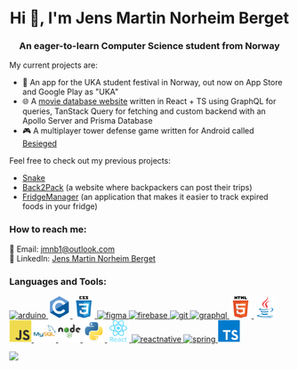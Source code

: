 
<h1 align="center">Hi 👋, I'm Jens Martin Norheim Berget</h1>
<h3 align="center">An eager-to-learn Computer Science student from Norway</h3>

<p class="bold-underline">My current projects are:</p>
<ul>
  <li>📱 An app for the UKA student festival in Norway, out now on App Store and Google Play as "UKA"</li>
  <li>🌐 A <a href="https://github.com/Jensern1/Movi.com" target="_blank" rel="noopener noreferrer">movie database website</a> written in React + TS using GraphQL for queries, TanStack Query for fetching and custom backend with an Apollo Server and Prisma Database</li>
  <li>🎮 A multiplayer tower defense game written for Android called <a href="https://github.com/SverreNystad/besieged" target="_blank" rel="noopener noreferrer">Besieged<a/> </li>

</ul>

<p class="semi-title">Feel free to check out my previous projects:</p>
<ul>
  <li><a href="https://github.com/Jensern1/Snake">Snake</a></li>
  <li><a href="https://github.com/Jensern1/Back2Pack">Back2Pack</a> (a website where backpackers can post their trips)</li>
  <li><a href="https://github.com/Jensern1/FridgeManager">FridgeManager</a> (an application that makes it easier to track expired foods in your fridge)</li>
</ul>

<h3 align="left">How to reach me:</h3>
<p align="left">
  📧 Email: <a href="mailto:jmnb1@outlook.com">jmnb1@outlook.com</a>  
  <br>
  💼 LinkedIn: <a href="https://www.linkedin.com/in/jens-martin-norheim-berget-87560b141">Jens Martin Norheim Berget</a>
</p>

</body>
</html>



<h3 align="left">Languages and Tools:</h3>
<p align="left"> <a href="https://www.arduino.cc/" target="_blank" rel="noreferrer"> <img src="https://cdn.worldvectorlogo.com/logos/arduino-1.svg" alt="arduino" width="40" height="40"/> </a> <a href="https://www.cprogramming.com/" target="_blank" rel="noreferrer"> <img src="https://raw.githubusercontent.com/devicons/devicon/master/icons/c/c-original.svg" alt="c" width="40" height="40"/> </a> <a href="https://www.w3schools.com/css/" target="_blank" rel="noreferrer"> <img src="https://raw.githubusercontent.com/devicons/devicon/master/icons/css3/css3-original-wordmark.svg" alt="css3" width="40" height="40"/> </a> <a href="https://www.figma.com/" target="_blank" rel="noreferrer"> <img src="https://www.vectorlogo.zone/logos/figma/figma-icon.svg" alt="figma" width="40" height="40"/> </a> <a href="https://firebase.google.com/" target="_blank" rel="noreferrer"> <img src="https://www.vectorlogo.zone/logos/firebase/firebase-icon.svg" alt="firebase" width="40" height="40"/> </a> <a href="https://git-scm.com/" target="_blank" rel="noreferrer"> <img src="https://www.vectorlogo.zone/logos/git-scm/git-scm-icon.svg" alt="git" width="40" height="40"/> </a> <a href="https://graphql.org" target="_blank" rel="noreferrer"> <img src="https://www.vectorlogo.zone/logos/graphql/graphql-icon.svg" alt="graphql" width="40" height="40"/> </a> <a href="https://www.w3.org/html/" target="_blank" rel="noreferrer"> <img src="https://raw.githubusercontent.com/devicons/devicon/master/icons/html5/html5-original-wordmark.svg" alt="html5" width="40" height="40"/> </a> <a href="https://www.java.com" target="_blank" rel="noreferrer"> <img src="https://raw.githubusercontent.com/devicons/devicon/master/icons/java/java-original.svg" alt="java" width="40" height="40"/> </a> <a href="https://developer.mozilla.org/en-US/docs/Web/JavaScript" target="_blank" rel="noreferrer"> <img src="https://raw.githubusercontent.com/devicons/devicon/master/icons/javascript/javascript-original.svg" alt="javascript" width="40" height="40"/> </a> <a href="https://www.mysql.com/" target="_blank" rel="noreferrer"> <img src="https://raw.githubusercontent.com/devicons/devicon/master/icons/mysql/mysql-original-wordmark.svg" alt="mysql" width="40" height="40"/> </a> <a href="https://nodejs.org" target="_blank" rel="noreferrer"> <img src="https://raw.githubusercontent.com/devicons/devicon/master/icons/nodejs/nodejs-original-wordmark.svg" alt="nodejs" width="40" height="40"/> </a> <a href="https://www.python.org" target="_blank" rel="noreferrer"> <img src="https://raw.githubusercontent.com/devicons/devicon/master/icons/python/python-original.svg" alt="python" width="40" height="40"/> </a> <a href="https://reactjs.org/" target="_blank" rel="noreferrer"> <img src="https://raw.githubusercontent.com/devicons/devicon/master/icons/react/react-original-wordmark.svg" alt="react" width="40" height="40"/> </a> <a href="https://reactnative.dev/" target="_blank" rel="noreferrer"> <img src="https://reactnative.dev/img/header_logo.svg" alt="reactnative" width="40" height="40"/> </a> <a href="https://spring.io/" target="_blank" rel="noreferrer"> <img src="https://www.vectorlogo.zone/logos/springio/springio-icon.svg" alt="spring" width="40" height="40"/> </a> <a href="https://www.typescriptlang.org/" target="_blank" rel="noreferrer"> <img src="https://raw.githubusercontent.com/devicons/devicon/master/icons/typescript/typescript-original.svg" alt="typescript" width="40" height="40"/> </a> <a href="https://vuejs.org/" target="_blank" rel="noreferrer"> 

![](https://github-readme-stats.vercel.app/api/top-langs/?username=Jensern1&theme=dark&hide_border=false&include_all_commits=false&count_private=false&layout=compact)


